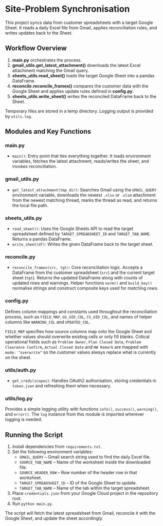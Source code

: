# Site-Problem Synchronisation

This project syncs data from customer spreadsheets with a target Google Sheet. It reads a daily Excel file from Gmail, applies reconciliation rules, and writes updates back to the Sheet.

## Workflow Overview

1. **main.py** orchestrates the process.
2. **gmail_utils.get_latest_attachment()** downloads the latest Excel attachment matching the Gmail query.
3. **sheets_utils.read_sheet()** loads the target Google Sheet into a pandas DataFrame.
4. **reconcile.reconcile_frames()** compares the customer data with the Google Sheet and applies update rules defined in **config.py**.
5. **sheets_utils.write_sheet()** writes the reconciled DataFrame back to the Sheet.

Temporary files are stored in a temp directory. Logging output is provided by `utils.log`.

## Modules and Key Functions

### main.py
- `main()`: Entry point that ties everything together. It loads environment variables, fetches the latest attachment, reads/writes the sheet, and invokes reconciliation.

### gmail_utils.py
- `get_latest_attachment(tmp_dir)`: Searches Gmail using the `GMAIL_QUERY` environment variable, downloads the newest `.xlsx` or `.xlsm` attachment from the newest matching thread, marks the thread as read, and returns the local file path.

### sheets_utils.py
- `read_sheet()`: Uses the Google Sheets API to read the target spreadsheet defined by `TARGET_SPREADSHEET_ID` and `TARGET_TAB_NAME`. Returns a pandas DataFrame.
- `write_sheet(df)`: Writes the given DataFrame back to the target sheet.

### reconcile.py
- `reconcile_frames(src, tgt)`: Core reconciliation logic. Accepts a DataFrame from the customer spreadsheet (`src`) and the current target sheet (`tgt`). Returns the updated DataFrame along with counts of updated rows and warnings. Helper functions `norm()` and `build_key()` normalise strings and construct composite keys used for matching rows.

### config.py
Defines column mappings and constants used throughout the reconciliation process, such as `FIELD_MAP`, `GS_UID_COL`, `CS_UID_COL`, and names of helper columns like `WARNING_COL` and `UPDATED_COL`.

`FIELD_MAP` specifies how source columns map onto the Google Sheet and whether
values should overwrite existing cells or only fill blanks. Critical operational
fields such as `Problem Owner`, `Plan Closed Date`, `Problem Clearance Confirm`,
`Actual Closed Date` and `HW Remark` are mapped with `mode: "overwrite"` so the
customer values always replace what is currently on the sheet.

### utils/auth.py
- `get_creds(scopes)`: Handles OAuth2 authorisation, storing credentials in `token.json` and refreshing them when necessary.

### utils/log.py
Provides a simple logging utility with functions `info()`, `success()`, `warning()`, and `error()`. The `log` instance from this module is imported wherever logging is needed.

## Running the Script

1. Install dependencies from `requirements.txt`.
2. Set the following environment variables:
   - `GMAIL_QUERY` – Gmail search string used to find the daily Excel file.
   - `SOURCE_TAB_NAME` – Name of the worksheet inside the downloaded file.
   - `SOURCE_HEADER_ROW` – Row number of the header row in that worksheet.
   - `TARGET_SPREADSHEET_ID` – ID of the Google Sheet to update.
   - `TARGET_TAB_NAME` – Name of the tab within the target spreadsheet.
3. Place `credentials.json` from your Google Cloud project in the repository root.
4. Run `python main.py`.

The script will fetch the latest spreadsheet from Gmail, reconcile it with the Google Sheet, and update the sheet accordingly.
